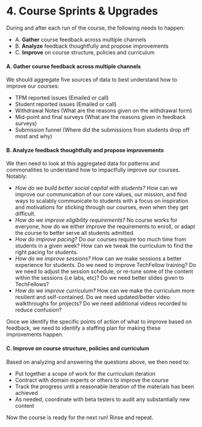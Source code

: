 # 4. Course Sprints & Upgrades

During and after each run of the course, the following needs to happen:

* A. **Gather** course feedback across multiple channels
* B. **Analyze** feedback thoughtfully and propose improvements
* C. **Improve** on course structure, policies and curriculum

#### A. Gather course feedback across multiple channels <a href="a-gather-course-feedback-across-multiple-channels" id="a-gather-course-feedback-across-multiple-channels"></a>

We should aggregate five sources of data to best understand how to improve our courses:

* TPM reported issues (Emailed or call)
* Student reported issues (Emailed or call)
* Withdrawal Notes (What are the reasons given on the withdrawal form)
* Mid-point and final surveys (What are the reasons given in feedback surveys)
* Submission funnel (Where did the submissions from students drop off most and why)

#### B. Analyze feedback thoughtfully and propose improvements <a href="b-analyze-feedback-thoughtfully-and-propose-improvements" id="b-analyze-feedback-thoughtfully-and-propose-improvements"></a>

We then need to look at this aggregated data for patterns and commonalities to understand how to impactfully improve our courses. Notably:

* _How do we build better social capital with students?_ How can we improve our communication of our core values, our mission, and find ways to scalably communicate to students with a focus on inspiration and motivations for sticking through our courses, even when they get difficult.
* _How do we improve eligibility requirements?_ No course works for everyone, how do we either improve the requirements to enroll, or adapt the course to better serve all students admitted.
* _How do improve pacing?_ Do our courses require too much time from students in a given week? How can we tweak the curriculum to find the right pacing for students.
* _How do we improve sessions?_ How can we make sessions a better experience for students. Do we need to improve TechFellow training? Do we need to adjust the session schedule, or re-tune some of the content within the sessions (i.e labs, etc)? Do we need better slides given to TechFellows?
* _How do we improve curriculum?_ How can we make the curriculum more resilient and self-contained. Do we need updated/better video walkthroughs for projects? Do we need additional videos recorded to reduce confusion?

Once we identify the specific points of action of what to improve based on feedback, we need to identify a staffing plan for making these improvements happen.

#### C. Improve on course structure, policies and curriculum <a href="c-improve-on-course-structure-policies-and-curriculum" id="c-improve-on-course-structure-policies-and-curriculum"></a>

Based on analyzing and answering the questions above, we then need to:

* Put together a scope of work for the curriculum iteration
* Contract with domain experts or others to improve the course
* Track the progress until a reasonable iteration of the materials has been achieved
* As needed, coordinate with beta testers to audit any substantially new content

Now the course is ready for the next run! Rinse and repeat.
